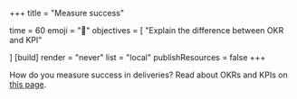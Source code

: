 +++
title = "Measure success"

time = 60
emoji = "🤖"
objectives = [
    "Explain the difference between OKR and KPI"

]
[build]
  render = "never"
  list = "local"
  publishResources = false
+++

How do you measure success in deliveries? Read about OKRs and KPIs on [this page](https://agilemania.com/difference-between-okr-vs-kpi#:~:text=OKRs%20involve%20setting%20new%20objectives,collaborate%20on%20defining%20relevant%20KPIs.).

